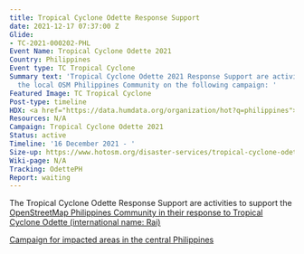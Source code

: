 ```yaml
---
title: Tropical Cyclone Odette Response Support
date: 2021-12-17 07:37:00 Z
Glide:
- TC-2021-000202-PHL
Event Name: Tropical Cyclone Odette 2021
Country: Philippines
Event type: TC Tropical Cyclone
Summary text: 'Tropical Cyclone Odette 2021 Response Support are activities that support
  the local OSM Philippines Community on the following campaign: '
Featured Image: TC Tropical Cyclone
Post-type: timeline
HDX: <a href="https://data.humdata.org/organization/hot?q=philippines">Philippines</a>
Resources: N/A
Campaign: Tropical Cyclone Odette 2021
Status: active
Timeline: '16 December 2021 - '
Size-up: https://www.hotosm.org/disaster-services/tropical-cyclone-odette-slash-rai-size-up/
Wiki-page: N/A
Tracking: OdettePH
Report: waiting
---
```


The Tropical Cyclone Odette Response Support are activities to support the <a href="https://tasks.hotosm.org/organisations/13"> OpenStreetMap Philippines Community in their response to Tropical Cyclone Odette (international name: Rai)

<a href="https://tasks.hotosm.org/explore?campaign=Tropical%20Cyclone%20Odette%202021">Campaign for impacted areas in the central Philippines</a>
